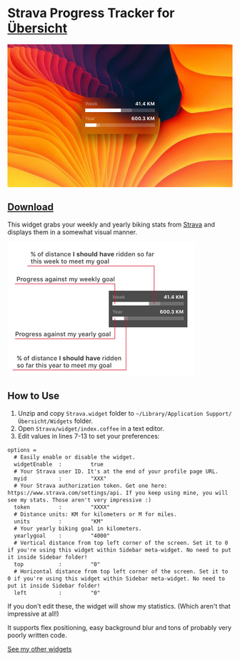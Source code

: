 # Strava Progress Tracker for [Übersicht](http://tracesof.net/uebersicht/)

<img src="https://github.com/Pe8er/Strava.widget/blob/master/screenshot.jpg" width="516" height="320">

## [Download](https://github.com/Pe8er/Strava.widget/raw/master/Strava.widget.zip)

This widget grabs your weekly and yearly biking stats from [Strava](https://www.strava.com/) and displays them in a somewhat visual manner.

<img src="https://github.com/Pe8er/Strava.widget/blob/master/instructions.jpg" width="420" height="300">

## How to Use

1. Unzip and copy `Strava.widget` folder to `~/Library/Application Support/Übersicht/Widgets` folder.
1. Open `Strava/widget/index.coffee` in a text editor.
2. Edit values in lines 7-13 to set your preferences:

```
options =
  # Easily enable or disable the widget.
  widgetEnable  :         true
  # Your Strava user ID. It's at the end of your profile page URL.
  myid          :         "XXX"
  # Your Strava authorization token. Get one here: https://www.strava.com/settings/api. If you keep using mine, you will see my stats. Those aren't very impressive :)
  token         :         "XXXX"
  # Distance units: KM for kilometers or M for miles.
  units         :         "KM"
  # Your yearly biking goal in kilometers.
  yearlygoal    :         "4000"
  # Vertical distance from top left corner of the screen. Set it to 0 if you're using this widget within Sidebar meta-widget. No need to put it inside Sidebar folder!
  top           :         "0"
  # Horizontal distance from top left corner of the screen. Set it to 0 if you're using this widget within Sidebar meta-widget. No need to put it inside Sidebar folder!
  left          :         "0"
```

If you don't edit these, the widget will show my statistics. (Which aren't that impressive at all!)

It supports flex positioning, easy background blur and tons of probably very poorly written code.

[See my other widgets](https://github.com/Pe8er/Ubersicht-Widgets)
